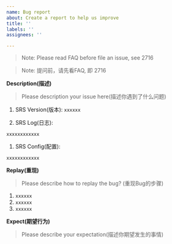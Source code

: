 ```yaml
---
name: Bug report
about: Create a report to help us improve
title: ''
labels: ''
assignees: ''

---
```


> Note: Please read FAQ before file an issue, see 2716

> Note: 提问前，请先看FAQ, 即 2716

**Description(描述)**

> Please description your issue here(描述你遇到了什么问题)

1. SRS Version(版本): `xxxxxx`

1. SRS Log(日志):

```
xxxxxxxxxxxx
```

1. SRS Config(配置):

```
xxxxxxxxxxxx
```

**Replay(重现)**

> Please describe how to replay the bug? (重现Bug的步骤)

1. `xxxxxx`
1. `xxxxxx`
1. `xxxxxx`

**Expect(期望行为)**

> Please describe your expectation(描述你期望发生的事情)


